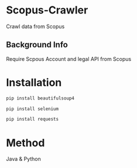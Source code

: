 # Scopus-Crawler
Crawl data from Scopus
## Background Info
Require Scpous Account and legal API from Scopus


# Installation
```bash
pip install beautifulsoup4
```
```bash
pip install selenium
```
```bash
pip install requests
```

# Method
Java & Python
